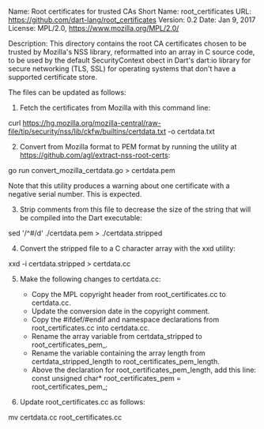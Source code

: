 Name: Root certificates for trusted CAs
Short Name: root_certificates
URL: https://github.com/dart-lang/root_certificates
Version: 0.2
Date: Jan 9, 2017
License: MPL/2.0, https://www.mozilla.org/MPL/2.0/

Description:
This directory contains the root CA certificates chosen to be trusted by
Mozilla's NSS library, reformatted into an array in C source code, to be
used by the default SecurityContext obect in Dart's dart:io library for
secure networking (TLS, SSL) for operating systems that don't have a supported
certificate store.

The files can be updated as follows:

1. Fetch the certificates from Mozilla with this command line:

curl https://hg.mozilla.org/mozilla-central/raw-file/tip/security/nss/lib/ckfw/builtins/certdata.txt -o certdata.txt

2. Convert from Mozilla format to PEM format by running the utility
at https://github.com/agl/extract-nss-root-certs:

go run convert_mozilla_certdata.go > certdata.pem

Note that this utility produces a warning about one certificate with a negative
serial number.  This is expected.

3. Strip comments from this file to decrease the size of the string
that will be compiled into the Dart executable:

sed '/^#/d' ./certdata.pem > ./certdata.stripped

4. Convert the stripped file to a C character array with the xxd utility:

xxd -i certdata.stripped > certdata.cc

5. Make the following changes to certdata.cc:
   - Copy the MPL copyright header from root_certificates.cc to certdata.cc.
   - Update the conversion date in the copyright comment.
   - Copy the #ifdef/#endif and  namespace declarations from
      root_certificates.cc into certdata.cc.
   - Rename the array variable from certdata_stripped to root_certificates_pem_.
   - Rename the variable containing the array length from
     certdata_stripped_length to root_certificates_pem_length.
   - Above the declaration for root_certificates_pem_length, add this line:
     const unsigned char* root_certificates_pem = root_certificates_pem_;

6. Update root_certificates.cc as follows:

mv certdata.cc root_certificates.cc
